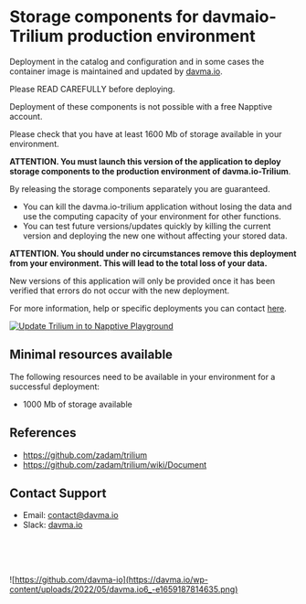 # Storage components for davmaio-Trilium production environment

Deployment in the catalog and configuration and in some cases the container image is maintained and updated by [davma.io](mailto:contact@davma.io).

Please READ CAREFULLY before deploying.

Deployment of these components is not possible with a free Napptive account.

Please check that you have at least 1600 Mb of storage available in your environment.

__ATTENTION. You must launch this version of the application to deploy storage components to the production environment of davma.io-Trilium__.

By releasing the storage components separately you are guaranteed.
- You can kill the davma.io-trilium application without losing the data and use the computing capacity of your environment for other functions.
- You can test future versions/updates quickly by killing the current version and deploying the new one without affecting your stored data.

__ATTENTION. You should under no circumstances remove this deployment from your environment. This will lead to the total loss of your data.__

New versions of this application will only be provided once it has been verified that errors do not occur with the new deployment.

For more information, help or specific deployments you can contact [here](mailto:contact@davma.io).

[![Update Trilium in to Napptive Playground](https://github.com/davma-io-templates/napptive-template/actions/workflows/trilium-actions.yml/badge.svg)](https://github.com/davma-io-templates/napptive-template/actions/workflows/trilium-actions.yml)

## Minimal resources available
The following resources need to be available in your environment for a successful deployment:
- 1000 Mb of storage available

## References
* https://github.com/zadam/trilium
* https://github.com/zadam/trilium/wiki/Document

## Contact Support

- Email: [contact@davma.io](mailto:contact@davma.io)
- Slack: [davma.io](https://join.slack.com/t/davmaioespacio/shared_invite/zt-1ad2hnzn6-DdMBvCaOPozfVAHhzvlSVQ)

</br>
</br>
</br>

![https://github.com/davma-io](https://davma.io/wp-content/uploads/2022/05/davma.io6_-e1659187814635.png)
</br>
</br>
</br>